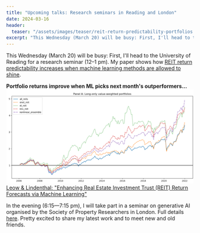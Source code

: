 ```yaml
---
title: "Upcoming talks: Research seminars in Reading and London"
date: 2024-03-16
header:
  teaser: "/assets/images/teaser/reit-return-predictability-portfolios.png"
excerpt: "This Wednesday (March 20) will be busy: First, I'll head to the University of Reading for a research seminar (12–1 pm). My paper shows how REIT return predictability increases when machine learning methods are allowed to shine. In the evening (6:15—7:15 pm), I will take part in a seminar on generative AI organised by the Society of Property Researchers in London. Pretty excited to share my work and to meet new and old friends."
---
```


This Wednesday (March 20) will be busy: First, I'll head to the University of Reading for a research seminar (12–1 pm). My paper shows how <a class='external-link' href='https://www.lindenthal.eu/research/#reitpredictability'>REIT return predictability increases when machine learning methods are allowed to shine</a>.

**Portfolio returns improve when ML picks next month's outperformers...**
<img src="/assets/images/teaser/reit-return-predictability-portfolios.png">
<a class='external-link' href='https://www.lindenthal.eu/research/#reitpredictability'>Leow & Lindenthal: "Enhancing Real Estate Investment Trust (REIT) Return Forecasts via Machine Learning"</a>


In the evening (6:15—7:15 pm), I will take part in a seminar on generative AI organised by the Society of Property Researchers in London. Full details <a href='https://www.sprweb.com/Public/Public/Events/Event_DisplayMain.aspx?EventKey=80b608cd-ac8c-4ab7-a625-5b18f7eb4d56&iSearchResult=true' class="external-link">here</a>. Pretty excited to share my latest work and to meet new and old friends.
